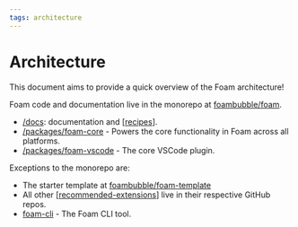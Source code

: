 ```yaml
---
tags: architecture
---
```

# Architecture

This document aims to provide a quick overview of the Foam architecture!

Foam code and documentation live in the monorepo at [foambubble/foam](https://github.com/foambubble/foam/).

- [/docs](https://github.com/foambubble/foam/tree/master/docs): documentation and [[recipes]].
- [/packages/foam-core](https://github.com/foambubble/foam/tree/master/packages/foam-core) - Powers the core functionality in Foam across all platforms.
- [/packages/foam-vscode](https://github.com/foambubble/foam/tree/master/packages/foam-vscode) - The core VSCode plugin.

Exceptions to the monorepo are:

- The starter template at [foambubble/foam-template](https://github.com/foambubble/)
- All other [[recommended-extensions]] live in their respective GitHub repos.
- [foam-cli](https://github.com/foambubble/foam-cli) - The Foam CLI tool.

[//begin]: # "Autogenerated link references for markdown compatibility"
[recipes]: ../recipes/recipes.md "Recipes"
[recommended-extensions]: ../recommended-extensions.md "Recommended Extensions"
[//end]: # "Autogenerated link references"
